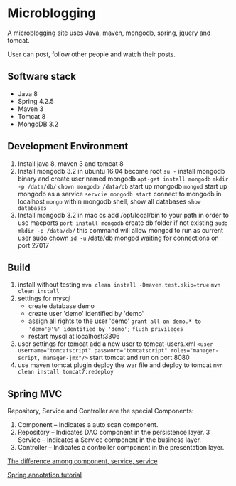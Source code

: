 # Microblogging
A microblogging site uses Java, maven, mongodb, spring, jquery and tomcat.

User can post, follow other people and watch their posts.

## Software stack
* Java 8
* Spring 4.2.5
* Maven 3
* Tomcat 8
* MongoDB 3.2

## Development Environment
1. Install java 8, maven 3 and tomcat 8
2. Install mongodb 3.2 in ubuntu 16.04
   become root
   `su -`
   install mongodb binary and create user named mongodb
   `apt-get install mongodb`
   `mkdir -p /data/db/`
   `chown mongodb /data/db`
   start up mongodb
   `mongod`
   start up mongodb as a service
   `servcie mongodb start`
   connect to mongodb in localhost
   `mongo`
   within mongodb shell, show all databases
   `show databases`
3. Install mongodb 3.2 in mac os
   add /opt/local/bin to your path in order to use macports
   `port install mongodb`
   create db folder if not existing
   `sudo mkdir -p /data/db/`
   this command will allow mongod to run as current user
   sudo chown `id -u` /data/db
   mongod
   waiting for connections on port 27017

## Build
1. install without testing
   `mvn clean install -Dmaven.test.skip=true`
   `mvn clean install`
2. settings for mysql
   * create database demo 
   * create user 'demo' identified by 'demo'
   * assign all rights to the user 'demo'
     `grant all on demo.* to 'demo'@'%' identified by 'demo';`
     `flush privileges`
   * restart mysql at localhost:3306
3. user settings for tomcat
   add a new user to tomcat-users.xml
   `<user username="tomcatscript" password="tomcatscript" roles="manager-script, manager-jmx"/>`
   start tomcat and run on port 8080
4. use maven tomcat plugin
   deploy the war file and deploy to tomcat
   `mvn clean install tomcat7:redeploy`

## Spring MVC
Repository, Service and Controller are the special Components:
1. Component – Indicates a auto scan component.
2. Repository – Indicates DAO component in the persistence layer.
3  Service – Indicates a Service component in the business layer.
4. Controller – Indicates a controller component in the presentation layer.

[The difference among component, service, service](http://stackoverflow.com/questions/6827752/whats-the-difference-between-component-repository-service-annotations-in)

[Spring annotation tutorial](http://www.techferry.com/articles/spring-annotations.html)